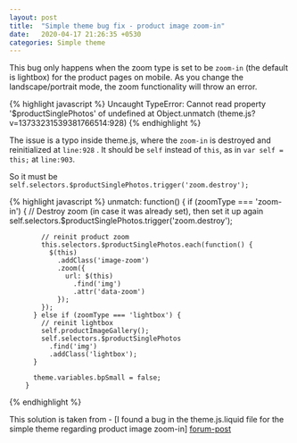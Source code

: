```yaml
---
layout: post
title:  "Simple theme bug fix - product image zoom-in"
date:   2020-04-17 21:26:35 +0530
categories: Simple theme
---
```


This bug only happens when the zoom type is set to be `zoom-in` (the default is lightbox) for the product pages on mobile. As you change the landscape/portrait mode, the zoom functionality will throw an error.

{% highlight javascript %}
Uncaught TypeError: Cannot read property '$productSinglePhotos' of undefined
at Object.unmatch (theme.js?v=13733231539381766514:928)
{% endhighlight %}


The issue is a typo inside theme.js, where the `zoom-in` is destroyed and reinitialized at `line:928` . It should be  `self` instead of `this`, as in `var self = this;` at `line:903`. 

So it must be `self.selectors.$productSinglePhotos.trigger('zoom.destroy');`

{% highlight javascript %}
        unmatch: function() {
          if (zoomType === 'zoom-in') {
            // Destroy zoom (in case it was already set), then set it up again
            self.selectors.$productSinglePhotos.trigger('zoom.destroy');

            // reinit product zoom
            this.selectors.$productSinglePhotos.each(function() {
              $(this)
                .addClass('image-zoom')
                .zoom({
                  url: $(this)
                    .find('img')
                    .attr('data-zoom')
                });
            });
          } else if (zoomType === 'lightbox') {
            // reinit lightbox
            self.productImageGallery();
            self.selectors.$productSinglePhotos
              .find('img')
              .addClass('lightbox');
          }

          theme.variables.bpSmall = false;
        }
{% endhighlight %}

This solution is taken from - [I found a bug in the theme.js.liquid file for the simple theme regarding product image zoom-in] [forum-post]
 
[forum-post]: https://community.shopify.com/c/Technical-Q-A/I-found-a-bug-in-the-theme-js-liquid-file-for-the-simple-theme/m-p/710051/highlight/true#M22518